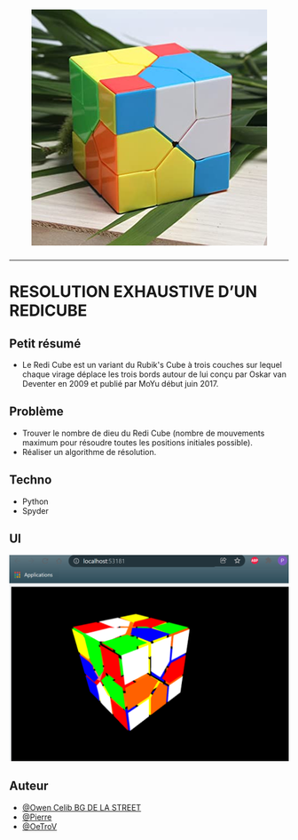 <h1 align="center">
  <img src="./static/pictures/header.jpg" alt="Redicube" />
</h1>

---

# RESOLUTION EXHAUSTIVE D’UN REDICUBE

## Petit résumé

- Le Redi Cube est un variant du Rubik's Cube à trois couches sur lequel chaque virage déplace les trois bords autour de lui conçu par Oskar van Deventer en 2009 et publié par MoYu début juin 2017.

## Problème

- Trouver le nombre de dieu du Redi Cube (nombre de mouvements maximum pour résoudre toutes les positions initiales possible).
- Réaliser un algorithme de résolution.

## Techno

- Python
- Spyder

## UI
<img src="./static/pictures/visu.png" alt="Redicube" />

## Auteur

- [@Owen Celib BG DE LA STREET](https://github.com/owen974)
- [@Pierre](https://github.com/Pierre-Portfolio)
- [@OeTroV](https://github.com/OeTroV)